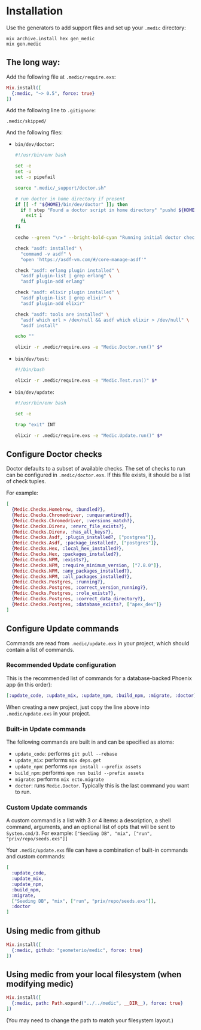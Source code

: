 # Installation

Use the generators to add support files and set up your `.medic` directory:

```shell
mix archive.install hex gen_medic
mix gen.medic
```

## The long way:

Add the following file at `.medic/require.exs`:

```elixir
Mix.install([
  {:medic, "~> 0.5", force: true}
])
```

Add the following line to `.gitignore`:

```
.medic/skipped/
```

And the following files:

- `bin/dev/doctor`:

  ```bash
  #!/usr/bin/env bash

  set -e
  set -u
  set -o pipefail

  source ".medic/_support/doctor.sh"

  # run doctor in home directory if present
  if [[ -f "${HOME}/bin/dev/doctor" ]]; then
    if ! step "Found a doctor script in home directory" "pushd ${HOME} > /dev/null && ./bin/dev/doctor && popd > /dev/null"; then
      exit 1
    fi
  fi

  cecho --green "\n▸" --bright-bold-cyan "Running initial doctor checks..."

  check "asdf: installed" \
    "command -v asdf" \
    "open 'https://asdf-vm.com/#/core-manage-asdf'"

  check "asdf: erlang plugin installed" \
    "asdf plugin-list | grep erlang" \
    "asdf plugin-add erlang"

  check "asdf: elixir plugin installed" \
    "asdf plugin-list | grep elixir" \
    "asdf plugin-add elixir"

  check "asdf: tools are installed" \
    "asdf which erl > /dev/null && asdf which elixir > /dev/null" \
    "asdf install"

  echo ""

  elixir -r .medic/require.exs -e "Medic.Doctor.run()" $*
  ```

- `bin/dev/test`:

  ```bash
  #!/bin/bash

  elixir -r .medic/require.exs -e "Medic.Test.run()" $*
  ```

- `bin/dev/update`:

  ```bash
  #!/usr/bin/env bash

  set -e

  trap "exit" INT

  elixir -r .medic/require.exs -e "Medic.Update.run()" $*
  ```

## Configure Doctor checks

Doctor defaults to a subset of available checks. The set of checks to run
can be configured in `.medic/doctor.exs`. If this file exists, it should be a
list of check tuples.

For example:

```elixir
[
  {Medic.Checks.Homebrew, :bundled?},
  {Medic.Checks.Chromedriver, :unquarantined?},
  {Medic.Checks.Chromedriver, :versions_match?},
  {Medic.Checks.Direnv, :envrc_file_exists?},
  {Medic.Checks.Direnv, :has_all_keys?},
  {Medic.Checks.Asdf, :plugin_installed?, ["postgres"]},
  {Medic.Checks.Asdf, :package_installed?, ["postgres"]},
  {Medic.Checks.Hex, :local_hex_installed?},
  {Medic.Checks.Hex, :packages_installed?},
  {Medic.Checks.NPM, :exists?},
  {Medic.Checks.NPM, :require_minimum_version, ["7.8.0"]},
  {Medic.Checks.NPM, :any_packages_installed?},
  {Medic.Checks.NPM, :all_packages_installed?},
  {Medic.Checks.Postgres, :running?},
  {Medic.Checks.Postgres, :correct_version_running?},
  {Medic.Checks.Postgres, :role_exists?},
  {Medic.Checks.Postgres, :correct_data_directory?},
  {Medic.Checks.Postgres, :database_exists?, ["apex_dev"]}
]
```

## Configure Update commands

Commands are read from `.medic/update.exs` in your project, which should
contain a list of commands.

### Recommended Update configuration

This is the recommended list of commands for a database-backed Phoenix app (in this order):

```elixir
[:update_code, :update_mix, :update_npm, :build_npm, :migrate, :doctor]
```

When creating a new project, just copy the line above into `.medic/update.exs`
in your project.

### Built-in Update commands

The following commands are built in and can be specified as atoms:

- `update_code`: performs `git pull --rebase`
- `update_mix`: performs `mix deps.get`
- `update_npm`: performs `npm install --prefix assets`
- `build_npm`: performs `npm run build --prefix assets`
- `migrate`: performs `mix ecto.migrate`
- `doctor`: runs `Medic.Doctor`. Typically this is the last command you want to run.

### Custom Update commands

A custom command is a list with 3 or 4 items: a description, a shell command, arguments,
and an optional list of opts that will be sent to `System.cmd/3`.
For example: `["Seeding DB", "mix", ["run", "priv/repo/seeds.exs"]]`

Your `.medic/update.exs` file can have a combination of built-in commands and custom commands:

```elixir
[
  :update_code,
  :update_mix,
  :update_npm,
  :build_npm,
  :migrate,
  ["Seeding DB", "mix", ["run", "priv/repo/seeds.exs"]],
  :doctor
]
```

## Using medic from github

```elixir
Mix.install([
  {:medic, github: "geometerio/medic", force: true}
])
```

## Using medic from your local filesystem (when modifying medic)

```elixir
Mix.install([
  {:medic, path: Path.expand("../../medic", __DIR__), force: true}
])
```

(You may need to change the path to match your filesystem layout.)
